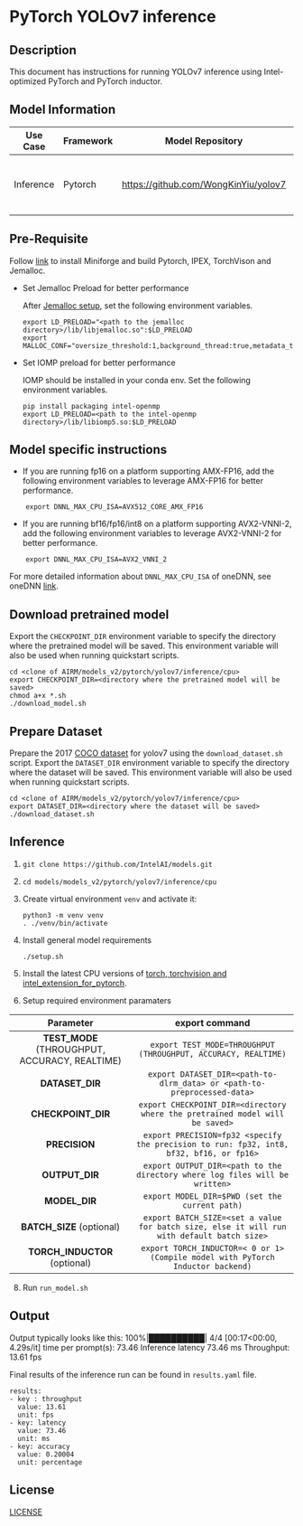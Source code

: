 # PyTorch YOLOv7 inference

## Description

This document has instructions for running YOLOv7 inference using
Intel-optimized PyTorch and PyTorch inductor.

## Model Information

| Use Case    | Framework   | Model Repository| Branch/Commit| Patch |
|-------------|-------------|-----------------|--------------|--------------|
| Inference   | Pytorch     | https://github.com/WongKinYiu/yolov7 | main/a207844 | [`yolov7_ipex_and_inductor.patch`](/models_v2/pytorch/yolov7/inference/cpu/yolov7_ipex_and_inductor.patch). Enable yolov7 inference with IPEX and torch inductor for specified precision (fp32, int8, bf16, fp16, or bf32). |

## Pre-Requisite
Follow [link](/docs/general/pytorch/BareMetalSetup.md) to install Miniforge and build Pytorch, IPEX, TorchVison and Jemalloc.

* Set Jemalloc Preload for better performance

  After [Jemalloc setup](/docs/general/pytorch/BareMetalSetup.md#build-jemalloc), set the following environment variables.
  ```
  export LD_PRELOAD="<path to the jemalloc directory>/lib/libjemalloc.so":$LD_PRELOAD
  export MALLOC_CONF="oversize_threshold:1,background_thread:true,metadata_thp:auto,dirty_decay_ms:9000000000,muzzy_decay_ms:9000000000"
  ```

* Set IOMP preload for better performance

  IOMP should be installed in your conda env. Set the following environment variables.
  ```
  pip install packaging intel-openmp
  export LD_PRELOAD=<path to the intel-openmp directory>/lib/libiomp5.so:$LD_PRELOAD
  ```

## Model specific instructions
* If you are running fp16 on a platform supporting AMX-FP16, add the following environment variables to leverage AMX-FP16 for better performance.

```
    export DNNL_MAX_CPU_ISA=AVX512_CORE_AMX_FP16
```

* If you are running bf16/fp16/int8 on a platform supporting AVX2-VNNI-2, add the following environment variables to leverage AVX2-VNNI-2 for better performance.

```
    export DNNL_MAX_CPU_ISA=AVX2_VNNI_2
```
For more detailed information about `DNNL_MAX_CPU_ISA` of oneDNN, see oneDNN [link](https://oneapi-src.github.io/oneDNN/index.html).


## Download pretrained model
Export the `CHECKPOINT_DIR` environment variable to specify the directory where the pretrained model
will be saved. This environment variable will also be used when running quickstart scripts.
```
cd <clone of AIRM/models_v2/pytorch/yolov7/inference/cpu>
export CHECKPOINT_DIR=<directory where the pretrained model will be saved>
chmod a+x *.sh
./download_model.sh
```

## Prepare Dataset
Prepare the 2017 [COCO dataset](https://cocodataset.org) for yolov7 using the `download_dataset.sh` script.
Export the `DATASET_DIR` environment variable to specify the directory where the dataset
will be saved. This environment variable will also be used when running quickstart scripts.
```
cd <clone of AIRM/models_v2/pytorch/yolov7/inference/cpu>
export DATASET_DIR=<directory where the dataset will be saved>
./download_dataset.sh
```

## Inference
1. `git clone https://github.com/IntelAI/models.git`
2. `cd models/models_v2/pytorch/yolov7/inference/cpu`
3. Create virtual environment `venv` and activate it:
    ```
    python3 -m venv venv
    . ./venv/bin/activate
    ```
4. Install general model requirements
    ```
    ./setup.sh
    ```
5. Install the latest CPU versions of [torch, torchvision and intel_extension_for_pytorch](https://intel.github.io/intel-extension-for-pytorch/index.html#installation).

6. Setup required environment paramaters

| **Parameter**                |                                  **export command**                                  |
|:---------------------------:|:------------------------------------------------------------------------------------:|
| **TEST_MODE** (THROUGHPUT, ACCURACY, REALTIME)       | `export TEST_MODE=THROUGHPUT (THROUGHPUT, ACCURACY, REALTIME)`                                  |
| **DATASET_DIR**              |                               `export DATASET_DIR=<path-to-dlrm_data> or <path-to-preprocessed-data>`                                  |
| **CHECKPOINT_DIR**      |                 `export CHECKPOINT_DIR=<directory where the pretrained model will be saved>`        |
| **PRECISION**    |                               `export PRECISION=fp32 <specify the precision to run: fp32, int8, bf32, bf16, or fp16>`                             |
| **OUTPUT_DIR**    |                               `export OUTPUT_DIR=<path to the directory where log files will be written>`                               |
| **MODEL_DIR** | `export MODEL_DIR=$PWD (set the current path)` |
| **BATCH_SIZE** (optional)  |                        `export BATCH_SIZE=<set a value for batch size, else it will run with default batch size>`                                |
| **TORCH_INDUCTOR** (optional)    | `export TORCH_INDUCTOR=< 0 or 1> (Compile model with PyTorch Inductor backend)`   |

8. Run `run_model.sh`

## Output
Output typically looks like this:
100%|██████████| 4/4 [00:17<00:00,  4.29s/it]
time per prompt(s): 73.46
Inference latency  73.46 ms
Throughput: 13.61 fps

Final results of the inference run can be found in `results.yaml` file.
```
results:
- key : throughput
  value: 13.61
  unit: fps
- key: latency
  value: 73.46
  unit: ms
- key: accuracy
  value: 0.20004
  unit: percentage
```

## License
[LICENSE](https://github.com/IntelAI/models/blob/master/LICENSE)
